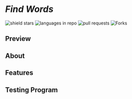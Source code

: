 # _Find Words_
![shield stars](https://img.shields.io/github/stars/dima666Sik/FindWords?color=orange&label=Stars&style=plastic)
![languages in repo](https://img.shields.io/github/languages/top/dima666Sik/FindWords?style=flat-square)
![pull requests](https://img.shields.io/github/issues-pr/dima666Sik/FindWords?style=plastic)
![Forks](https://img.shields.io/github/forks/dima666Sik/FindWords?style=social)

## Preview
>
## About
>
## Features
>
## Testing Program
>